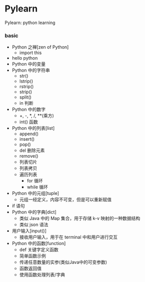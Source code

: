 # Pylearn
Pylearn: python learning

### basic

- Python 之禅[zen of Python]
    - import this
- hello python
- Python 中的变量
- Python 中的字符串
    - str()
    - lstrip()
    - rstrip()
    - strip()
    - split()
    - in 判断
- Python 中的数字
    - +, -, *, /, **(乘方)
    - int() 函数
- Python 中的列表[list]
    - append()
    - insert()
    - pop()
    - del 删除元素
    - remove() 
    - 列表切片
    - 列表拷贝
    - 遍历列表
        - for 循环
        - while 循环
- Python 中的元组[tuple]
    - 元组一经定义，内容不可变，但是可以重新赋值
- if 语句
- Python 中的字典[dict]
    - 类似 Java 中的 Map 集合，用于存储 k-v 映射的一种数据结构
    - 类似 json 语法
- 用户输入[input()]
    - 接收用户输入，用于在 terminal 中和用户进行交互
- Python 中的函数[function]
    - def 关键字定义函数
    - 简单函数示例
    - 传递任意数量的实参(类似Java中的可变参数)
    - 函数返回值
    - 使用函数处理列表/字典